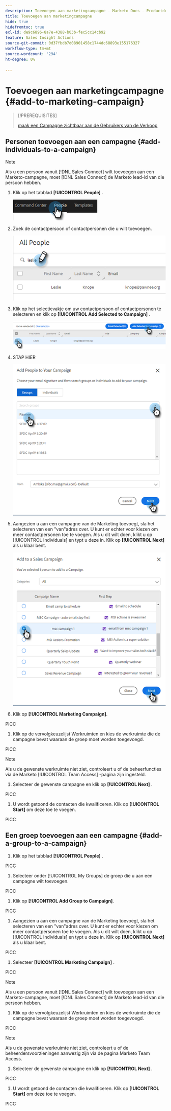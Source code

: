 ```yaml
---
description: Toevoegen aan marketingcampagne - Marketo Docs - Productdocumentatie
title: Toevoegen aan marketingcampagne
hide: true
hidefromtoc: true
exl-id: de9c6896-8a7e-4388-b03b-fec5cc14cb92
feature: Sales Insight Actions
source-git-commit: 0d37fbdb7d08901458c1744dc68893e155176327
workflow-type: tm+mt
source-wordcount: '294'
ht-degree: 0%

---
```


# Toevoegen aan marketingcampagne {#add-to-marketing-campaign}

>[!PREREQUISITES]
>
>[ maak een Campagne zichtbaar aan de Gebruikers van de Verkoop ](/help/marketo/product-docs/marketo-sales-insight/actions/marketo/make-a-marketing-campaign-visible-in-sales-insight-actions.md)

## Personen toevoegen aan een campagne {#add-individuals-to-a-campaign}

>[!NOTE]
>
>Als u een persoon vanuit [!DNL Sales Connect] wilt toevoegen aan een Marketo-campagne, moet [!DNL Sales Connect] de Marketo lead-id van die persoon hebben.

1. Klik op het tabblad **[!UICONTROL People]** .

   ![](assets/add-to-marketing-campaign-1.png)

1. Zoek de contactpersoon of contactpersonen die u wilt toevoegen.

   ![](assets/add-to-marketing-campaign-2.png)

1. Klik op het selectievakje om uw contactpersoon of contactpersonen te selecteren en klik op **[!UICONTROL Add Selected to Campaign]** .

   ![](assets/add-to-marketing-campaign-3.png)

1. STAP HIER

   ![](assets/add-to-marketing-campaign-4.png)

1. Aangezien u aan een campagne van de Marketing toevoegt, sla het selecteren van een &quot;van&quot;adres over. U kunt er echter voor kiezen om meer contactpersonen toe te voegen. Als u dit wilt doen, klikt u op [!UICONTROL Individuals] en typt u deze in. Klik op **[!UICONTROL Next]** als u klaar bent.

   ![](assets/add-to-marketing-campaign-5.png)

1. Klik op **[!UICONTROL Marketing Campaign]**.

PICC

1. Klik op de vervolgkeuzelijst Werkruimten en kies de werkruimte die de campagne bevat waaraan de groep moet worden toegevoegd.

PICC

>[!NOTE]
>
>Als u de gewenste werkruimte niet ziet, controleert u of de beheerfuncties via de Marketo [!UICONTROL Team Access] -pagina zijn ingesteld.

1. Selecteer de gewenste campagne en klik op **[!UICONTROL Next]** .

PICC

1. U wordt getoond de contacten die kwalificeren. Klik op **[!UICONTROL Start]** om deze toe te voegen.

PICC

## Een groep toevoegen aan een campagne {#add-a-group-to-a-campaign}

1. Klik op het tabblad **[!UICONTROL People]** .

PICC

1. Selecteer onder [!UICONTROL My Groups] de groep die u aan een campagne wilt toevoegen.

PICC

1. Klik op **[!UICONTROL Add Group to Campaign]**.

PICC

1. Aangezien u aan een campagne van de Marketing toevoegt, sla het selecteren van een &quot;van&quot;adres over. U kunt er echter voor kiezen om meer contactpersonen toe te voegen. Als u dit wilt doen, klikt u op [!UICONTROL Individuals] en typt u deze in. Klik op **[!UICONTROL Next]** als u klaar bent.

PICC

1. Selecteer **[!UICONTROL Marketing Campaign]** .

PICC

>[!NOTE]
>
>Als u een persoon vanuit [!DNL Sales Connect] wilt toevoegen aan een Marketo-campagne, moet [!DNL Sales Connect] de Marketo lead-id van die persoon hebben.

1. Klik op de vervolgkeuzelijst Werkruimten en kies de werkruimte die de campagne bevat waaraan de groep moet worden toegevoegd.

PICC

>[!NOTE]
>
>Als u de gewenste werkruimte niet ziet, controleert u of de beheerdersvoorzieningen aanwezig zijn via de pagina Marketo Team Access.

1. Selecteer de gewenste campagne en klik op **[!UICONTROL Next]** .

PICC

1. U wordt getoond de contacten die kwalificeren. Klik op **[!UICONTROL Start]** om deze toe te voegen.

PICC
